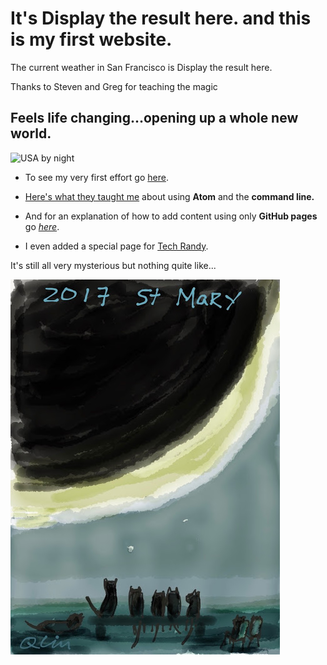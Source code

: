 # It's <span id="demo">Display the result here.</span> and this is my first website.
<script src="https://code.jquery.com/jquery-3.2.1.min.js"></script>
<script src="https://cdnjs.cloudflare.com/ajax/libs/moment.js/2.19.3/moment.min.js"></script>
<script>
document.getElementById("demo").innerHTML = moment().format("dddd, MMMM Do YYYY [at] h:mm a");
$.ajax({
  url: "https://api.wunderground.com/api/c7565b96782d982e/conditions/q/CA/San_Francisco.json",
  success: function( result ) {
    $( "#weather-temp" ).html( "<strong>" + result.current_observation.temp_f + "</strong> degrees" );
  }
});
</script>
The current weather in San Francisco is <span id="weather-temp">Display the result here.</span>

Thanks to Steven and Greg for teaching the magic

## Feels life changing...opening up a whole new world.

![USA by night](https://svs.gsfc.nasa.gov/vis/a000000/a004000/a004019/E_W_north_america.0001.jpg)

* To see my very first effort go [here](page2.html).

* [Here's what they taught me](howto.html) about using **Atom** and the **command line.**

* And for an explanation of how to add content using only **GitHub pages** go *[here](page3.html)*.

* I even added a special page for [Tech Randy](techrandy.html).

It's still all very mysterious but nothing quite like...

![cat eclipse viewing](IMG_0528.JPG)

